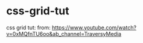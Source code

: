 # css-grid-tut

css grid tut:
from: https://www.youtube.com/watch?v=0xMQfnTU6oo&ab_channel=TraversyMedia
